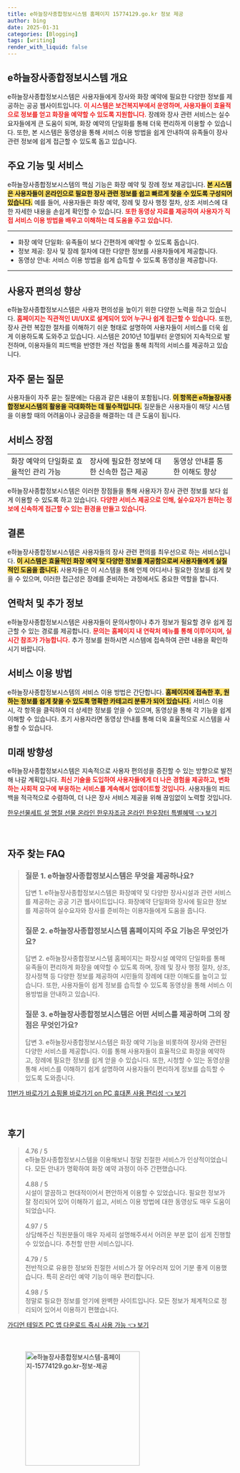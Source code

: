 ```yaml
---
title: e하늘장사종합정보시스템 홈페이지 15774129.go.kr 정보 제공
author: bing
date: 2025-01-31
categories: [Blogging]
tags: [writing]
render_with_liquid: false
---
```



<h2 id='e하늘장사종합정보시스템 개요'>e하늘장사종합정보시스템 개요</h2>

<p>e하늘장사종합정보시스템은 사용자들에게 장사와 화장 예약에 필요한 다양한 정보를 제공하는 공공 웹사이트입니다. <b><span style="color: #ee2323;">이 시스템은 보건복지부에서 운영하며, 사용자들이 효율적으로 정보를 얻고 화장을 예약할 수 있도록 지원합니다.</span></b> 장례와 장사 관련 서비스는 실수요자들에게 큰 도움이 되며, 화장 예약의 단일화를 통해 더욱 편리하게 이용할 수 있습니다. 또한, 본 시스템은 동영상을 통해 서비스 이용 방법을 쉽게 안내하여 유족들이 장사 관련 정보에 쉽게 접근할 수 있도록 돕고 있습니다.</p>

<h2 id='주요 기능 및 서비스'>주요 기능 및 서비스</h2>

<p>e하늘장사종합정보시스템의 핵심 기능은 화장 예약 및 장례 정보 제공입니다. <b><span style="background-color: #ffe066;">본 시스템은 사용자들이 온라인으로 필요한 장사 관련 정보를 쉽고 빠르게 찾을 수 있도록 구성되어 있습니다.</span></b> 예를 들어, 사용자들은 화장 예약, 장례 및 장사 행정 절차, 상조 서비스에 대한 자세한 내용을 손쉽게 확인할 수 있습니다. <b><span style="color: #ee2323;">또한 동영상 자료를 제공하여 사용자가 직접 서비스 이용 방법을 배우고 이해하는 데 도움을 주고 있습니다.</span></b></p>

<hr />

<ul>
    <li>화장 예약 단일화: 유족들이 보다 간편하게 예약할 수 있도록 돕습니다.</li>
    <li>정보 제공: 장사 및 장례 절차에 대한 다양한 정보를 사용자들에게 제공합니다.</li>
    <li>동영상 안내: 서비스 이용 방법을 쉽게 습득할 수 있도록 동영상을 제공합니다.</li>
</ul>

<hr />

<h2 id='사용자 편의성 향상'>사용자 편의성 향상</h2>

<p>e하늘장사종합정보시스템은 사용자 편의성을 높이기 위한 다양한 노력을 하고 있습니다. <b><span style="color: #ee2323;">홈페이지는 직관적인 UI/UX로 설계되어 있어 누구나 쉽게 접근할 수 있습니다.</span></b> 또한, 장사 관련 복잡한 절차를 이해하기 쉬운 형태로 설명하여 사용자들이 서비스를 더욱 쉽게 이용하도록 도와주고 있습니다. 시스템은 2010년 10월부터 운영되어 지속적으로 발전하며, 이용자들의 피드백을 반영한 개선 작업을 통해 최적의 서비스를 제공하고 있습니다.</p>

<h2 id='자주 묻는 질문'>자주 묻는 질문</h2>

<p>사용자들이 자주 묻는 질문에는 다음과 같은 내용이 포함됩니다. <b><span style="background-color: #ffe066;">이 항목은 e하늘장사종합정보시스템의 활용을 극대화하는 데 필수적입니다.</span></b> 질문들은 사용자들이 해당 시스템을 이용할 때의 어려움이나 궁금증을 해결하는 데 큰 도움이 됩니다.</p>

<h2 id='서비스 장점'>서비스 장점</h2>

<table>
    <tr>
        <td>화장 예약의 단일화로 효율적인 관리 가능</td>
        <td>장사에 필요한 정보에 대한 신속한 접근 제공</td>
        <td>동영상 안내를 통한 이해도 향상</td>
    </tr>
</table>

<p>e하늘장사종합정보시스템은 이러한 장점들을 통해 사용자가 장사 관련 정보를 보다 쉽게 이용할 수 있도록 하고 있습니다. <b><span style="color: #ee2323;">다양한 서비스 제공으로 인해, 실수요자가 원하는 정보에 신속하게 접근할 수 있는 환경을 만들고 있습니다.</span></b></p>

<h2 id='결론'>결론</h2>

<p>e하늘장사종합정보시스템은 사용자들의 장사 관련 편의를 최우선으로 하는 서비스입니다. <b><span style="background-color: #ffe066;">이 시스템은 효율적인 화장 예약 및 다양한 정보를 제공함으로써 사용자들에게 실질적인 도움을 줍니다.</span></b> 사용자들은 이 시스템을 통해 언제 어디서나 필요한 정보를 쉽게 찾을 수 있으며, 이러한 접근성은 장례를 준비하는 과정에서도 중요한 역할을 합니다.</p>

<h2 id='연락처 및 추가 정보'>연락처 및 추가 정보</h2>

<p>e하늘장사종합정보시스템은 사용자들이 문의사항이나 추가 정보가 필요할 경우 쉽게 접근할 수 있는 경로를 제공합니다. <b><span style="color: #ee2323;">문의는 홈페이지 내 연락처 메뉴를 통해 이루어지며, 실시간 참조가 가능합니다.</span></b> 추가 정보를 원하시면 시스템에 접속하여 관련 내용을 확인하시기 바랍니다.</p>

<h2 id='서비스 이용 방법'>서비스 이용 방법</h2>

<p>e하늘장사종합정보시스템의 서비스 이용 방법은 간단합니다. <b><span style="background-color: #ffe066;">홈페이지에 접속한 후, 원하는 정보를 쉽게 찾을 수 있도록 명확한 카테고리 분류가 되어 있습니다.</span></b> 서비스 이용 시, 각 항목을 클릭하여 더 상세한 정보를 얻을 수 있으며, 동영상을 통해 각 기능을 쉽게 이해할 수 있습니다. 초기 사용자라면 동영상 안내를 통해 더욱 효율적으로 시스템을 사용할 수 있습니다.</p>

<h2 id='미래 방향성'>미래 방향성</h2>

<p>e하늘장사종합정보시스템은 지속적으로 사용자 편의성을 증진할 수 있는 방향으로 발전해 나갈 계획입니다. <b><span style="color: #ee2323;">최신 기술을 도입하여 사용자들에게 더 나은 경험을 제공하고, 변화하는 사회적 요구에 부응하는 서비스를 계속해서 업데이트할 것입니다.</span></b> 사용자들의 피드백을 적극적으로 수렴하여, 더 나은 장사 서비스 제공을 위해 끊임없이 노력할 것입니다.</p>


<p><a class="click-button" title="한우선물세트 설 명절 선물 온라인 한우자조금 온라인 한우장터 특별혜택" href="https://purplelist.github.io/posts/%ED%95%9C%EC%9A%B0%EC%84%A0%EB%AC%BC%EC%84%B8%ED%8A%B8-%EC%84%A4-%EB%AA%85%EC%A0%88-%EC%84%A0%EB%AC%BC-%EC%98%A8%EB%9D%BC%EC%9D%B8-%ED%95%9C%EC%9A%B0%EC%9E%90%EC%A1%B0%EA%B8%88-%EC%98%A8%EB%9D%BC%EC%9D%B8-%ED%95%9C%EC%9A%B0%EC%9E%A5%ED%84%B0-%ED%8A%B9%EB%B3%84%ED%98%9C%ED%83%9D/" rel="dofollow">한우선물세트 설 명절 선물 온라인 한우자조금 온라인 한우장터 특별혜택 👈 보기</a></p><br>
<h2 id='자주_찾는_FAQ'>자주 찾는 FAQ</h2>
<div itemscope="" itemtype="https://schema.org/FAQPage"> 
<blockquote> 
<div itemscope="" itemprop="mainEntity" itemtype="https://schema.org/Question"> 
<h3 itemprop="name">질문 1. e하늘장사종합정보시스템은 무엇을 제공하나요?</h3> 
<div itemscope="" itemprop="acceptedAnswer" itemtype="https://schema.org/Answer"> 
<span itemprop="text"> 
<p>답변 1. e하늘장사종합정보시스템은 화장예약 및 다양한 장사시설과 관련 서비스를 제공하는 공공 기관 웹사이트입니다. 화장예약 단일화와 장사에 필요한 정보를 제공하여 실수요자와 장사를 준비하는 이용자들에게 도움을 줍니다.</p> 
</span> 
</div> 
</div> 
<div itemscope="" itemprop="mainEntity" itemtype="https://schema.org/Question"> 
<h3 itemprop="name">질문 2. e하늘장사종합정보시스템 홈페이지의 주요 기능은 무엇인가요?</h3> 
<div itemscope="" itemprop="acceptedAnswer" itemtype="https://schema.org/Answer"> 
<span itemprop="text"> 
<p>답변 2. e하늘장사종합정보시스템 홈페이지는 화장시설 예약의 단일화를 통해 유족들이 편리하게 화장을 예약할 수 있도록 하며, 장례 및 장사 행정 절차, 상조, 장사정책 등 다양한 정보를 제공하여 시민들의 장례에 대한 이해도를 높이고 있습니다. 또한, 사용자들이 쉽게 정보를 습득할 수 있도록 동영상을 통해 서비스 이용방법을 안내하고 있습니다.</p> 
</span> 
</div> 
</div> 
<div itemscope="" itemprop="mainEntity" itemtype="https://schema.org/Question"> 
<h3 itemprop="name">질문 3. e하늘장사종합정보시스템은 어떤 서비스를 제공하며 그의 장점은 무엇인가요?</h3> 
<div itemscope="" itemprop="acceptedAnswer" itemtype="https://schema.org/Answer"> 
<span itemprop="text"> 
<p>답변 3. e하늘장사종합정보시스템은 화장 예약 기능을 비롯하여 장사와 관련된 다양한 서비스를 제공합니다. 이를 통해 사용자들이 효율적으로 화장을 예약하고, 장례에 필요한 정보를 쉽게 얻을 수 있습니다. 또한, 시청할 수 있는 동영상을 통해 서비스를 이해하기 쉽게 설명하여 사용자들이 편리하게 정보를 습득할 수 있도록 도와줍니다.</p> 
</span> 
</div> 
</div> 
</blockquote> 
</div>
<p><a class="click-button" title="11번가 바로가기 쇼핑몰 바로가기 on PC 휴대폰 사용 편리성" href="https://purplelist.github.io/posts/11%EB%B2%88%EA%B0%80-%EB%B0%94%EB%A1%9C%EA%B0%80%EA%B8%B0-%EC%87%BC%ED%95%91%EB%AA%B0-%EB%B0%94%EB%A1%9C%EA%B0%80%EA%B8%B0-on-PC-%ED%9C%B4%EB%8C%80%ED%8F%B0-%EC%82%AC%EC%9A%A9-%ED%8E%B8%EB%A6%AC%EC%84%B1/" rel="dofollow">11번가 바로가기 쇼핑몰 바로가기 on PC 휴대폰 사용 편리성 👈 보기</a></p><br>
<h2 id='후기'>후기</h2>
<div itemscope itemtype="https://schema.org/Product">
  <blockquote>
  <div itemprop="review" itemscope itemtype="https://schema.org/Review">
      <div itemprop="reviewRating" itemscope itemtype="https://schema.org/Rating"> <span itemprop="ratingValue">4.76</span> / <span itemprop="bestRating">5</span> </div>
      <span itemprop="reviewBody">e하늘장사종합정보시스템을 이용해보니 정말 친절한 서비스가 인상적이었습니다. 모든 안내가 명확하여 화장 예약 과정이 아주 간편했습니다.</span>
  </div>
  <br>
  <div itemprop="review" itemscope itemtype="https://schema.org/Review">
      <div itemprop="reviewRating" itemscope itemtype="https://schema.org/Rating"> <span itemprop="ratingValue">4.88</span> / <span itemprop="bestRating">5</span> </div>
      <span itemprop="reviewBody">시설이 깔끔하고 현대적이어서 편안하게 이용할 수 있었습니다. 필요한 정보가 잘 정리되어 있어 이해하기 쉽고, 서비스 이용 방법에 대한 동영상도 매우 도움이 되었습니다.</span>
  </div>
  <br>
  <div itemprop="review" itemscope itemtype="https://schema.org/Review">
      <div itemprop="reviewRating" itemscope itemtype="https://schema.org/Rating"> <span itemprop="ratingValue">4.97</span> / <span itemprop="bestRating">5</span> </div>
      <span itemprop="reviewBody">상담해주신 직원분들이 매우 자세히 설명해주셔서 어려운 부분 없이 쉽게 진행할 수 있었습니다. 추천할 만한 서비스입니다.</span>
  </div>
  <br>
  <div itemprop="review" itemscope itemtype="https://schema.org/Review">
      <div itemprop="reviewRating" itemscope itemtype="https://schema.org/Rating"> <span itemprop="ratingValue">4.79</span> / <span itemprop="bestRating">5</span> </div>
      <span itemprop="reviewBody">전반적으로 유용한 정보와 친절한 서비스가 잘 어우러져 있어 기분 좋게 이용했습니다. 특히 온라인 예약 기능이 매우 편리합니다.</span>
  </div>
  <br>
  <div itemprop="review" itemscope itemtype="https://schema.org/Review">
      <div itemprop="reviewRating" itemscope itemtype="https://schema.org/Rating"> <span itemprop="ratingValue">4.98</span> / <span itemprop="bestRating">5</span> </div>
      <span itemprop="reviewBody">정말로 필요한 정보를 얻기에 완벽한 사이트입니다. 모든 정보가 체계적으로 정리되어 있어서 이용하기 편했습니다.</span>
  </div>
  </blockquote>
</div>
<p><a class="click-button" title="가디언 테일즈 PC 앱 다운로드 즉시 사용 가능" href="https://purplelist.github.io/posts/%EA%B0%80%EB%94%94%EC%96%B8-%ED%85%8C%EC%9D%BC%EC%A6%88-PC-%EC%95%B1-%EB%8B%A4%EC%9A%B4%EB%A1%9C%EB%93%9C-%EC%A6%89%EC%8B%9C-%EC%82%AC%EC%9A%A9-%EA%B0%80%EB%8A%A5/" rel="dofollow">가디언 테일즈 PC 앱 다운로드 즉시 사용 가능 👈 보기</a></p><br>
<figure class="image"><img src="https://purplelist.github.io/assets/img/thumbnail/e하늘장사종합정보시스템-홈페이지-15774129.go.kr-정보-제공.webp" alt="e하늘장사종합정보시스템-홈페이지-15774129.go.kr-정보-제공" width="256" height="256"></figure>